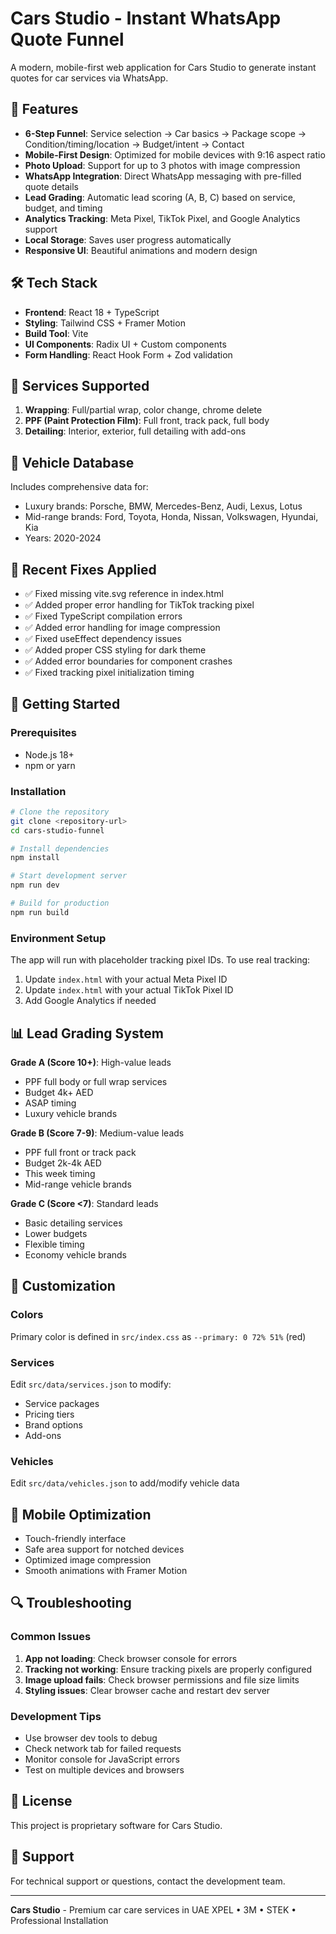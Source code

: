 # Cars Studio - Instant WhatsApp Quote Funnel

A modern, mobile-first web application for Cars Studio to generate instant quotes for car services via WhatsApp.

## 🚀 Features

- **6-Step Funnel**: Service selection → Car basics → Package scope → Condition/timing/location → Budget/intent → Contact
- **Mobile-First Design**: Optimized for mobile devices with 9:16 aspect ratio
- **Photo Upload**: Support for up to 3 photos with image compression
- **WhatsApp Integration**: Direct WhatsApp messaging with pre-filled quote details
- **Lead Grading**: Automatic lead scoring (A, B, C) based on service, budget, and timing
- **Analytics Tracking**: Meta Pixel, TikTok Pixel, and Google Analytics support
- **Local Storage**: Saves user progress automatically
- **Responsive UI**: Beautiful animations and modern design

## 🛠️ Tech Stack

- **Frontend**: React 18 + TypeScript
- **Styling**: Tailwind CSS + Framer Motion
- **Build Tool**: Vite
- **UI Components**: Radix UI + Custom components
- **Form Handling**: React Hook Form + Zod validation

## 📱 Services Supported

1. **Wrapping**: Full/partial wrap, color change, chrome delete
2. **PPF (Paint Protection Film)**: Full front, track pack, full body
3. **Detailing**: Interior, exterior, full detailing with add-ons

## 🚗 Vehicle Database

Includes comprehensive data for:
- Luxury brands: Porsche, BMW, Mercedes-Benz, Audi, Lexus, Lotus
- Mid-range brands: Ford, Toyota, Honda, Nissan, Volkswagen, Hyundai, Kia
- Years: 2020-2024

## 🔧 Recent Fixes Applied

- ✅ Fixed missing vite.svg reference in index.html
- ✅ Added proper error handling for TikTok tracking pixel
- ✅ Fixed TypeScript compilation errors
- ✅ Added error handling for image compression
- ✅ Fixed useEffect dependency issues
- ✅ Added proper CSS styling for dark theme
- ✅ Added error boundaries for component crashes
- ✅ Fixed tracking pixel initialization timing

## 🚀 Getting Started

### Prerequisites
- Node.js 18+ 
- npm or yarn

### Installation
```bash
# Clone the repository
git clone <repository-url>
cd cars-studio-funnel

# Install dependencies
npm install

# Start development server
npm run dev

# Build for production
npm run build
```

### Environment Setup
The app will run with placeholder tracking pixel IDs. To use real tracking:

1. Update `index.html` with your actual Meta Pixel ID
2. Update `index.html` with your actual TikTok Pixel ID
3. Add Google Analytics if needed

## 📊 Lead Grading System

**Grade A (Score 10+)**: High-value leads
- PPF full body or full wrap services
- Budget 4k+ AED
- ASAP timing
- Luxury vehicle brands

**Grade B (Score 7-9)**: Medium-value leads
- PPF full front or track pack
- Budget 2k-4k AED
- This week timing
- Mid-range vehicle brands

**Grade C (Score <7)**: Standard leads
- Basic detailing services
- Lower budgets
- Flexible timing
- Economy vehicle brands

## 🎨 Customization

### Colors
Primary color is defined in `src/index.css` as `--primary: 0 72% 51%` (red)

### Services
Edit `src/data/services.json` to modify:
- Service packages
- Pricing tiers
- Brand options
- Add-ons

### Vehicles
Edit `src/data/vehicles.json` to add/modify vehicle data

## 📱 Mobile Optimization

- Touch-friendly interface
- Safe area support for notched devices
- Optimized image compression
- Smooth animations with Framer Motion

## 🔍 Troubleshooting

### Common Issues
1. **App not loading**: Check browser console for errors
2. **Tracking not working**: Ensure tracking pixels are properly configured
3. **Image upload fails**: Check browser permissions and file size limits
4. **Styling issues**: Clear browser cache and restart dev server

### Development Tips
- Use browser dev tools to debug
- Check network tab for failed requests
- Monitor console for JavaScript errors
- Test on multiple devices and browsers

## 📄 License

This project is proprietary software for Cars Studio.

## 🤝 Support

For technical support or questions, contact the development team.

---

**Cars Studio** - Premium car care services in UAE
XPEL • 3M • STEK • Professional Installation
